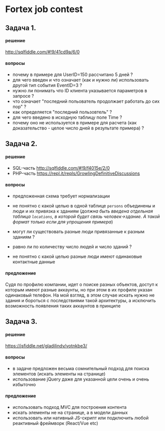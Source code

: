 Fortex job contest
==================


Задача 1.
------------------

#### решение
http://sqlfiddle.com/#!9/41cd9a/6/0

#### вопросы
- почему в примере для UserID=150 рассчитано 5 дней ?
- для чего введен и что означает (как и нужно ли) использовать другой тип события EventID=3 ?
- нужно ли понимать что ID клиента указывается параметров в запросе ?
- что означает "последний польователь продолжает работать до сих пор" ? 
- как определяется "последний пользовтель" ?
- для чего введено в исходную таблицу поле Time ? 
- почему оно не используется в примере для расчета (как доказательство - целое число дней в результате примера) ?

Задача 2.
------------------

#### решение
* SQL-часть http://sqlfiddle.com/#!9/f4015e/2/0
* PHP-часть https://repl.it/repls/GrowlingDefinitiveDiscussions


#### вопросы
- предложенная схема требует нормализации
- не понятно с какой целью в одной таблице `persons` объединены и люди и их привязка к зданиям
(_должна быть введена отдельная таблица `locations`, в которой будет связь человек->здание. А такой формат 
 только если для упрощения примера_)

- могут ли существовать разные люди привязанные к разным зданиям ?
- равно ли по количеству число людей и число зданий ?

- не понятно с какой целью разные люди имеют одинаковые контактные данные 

#### предложение
Судя по профилю компании, идет о поиске разных объектов, доступ
к которым имеют разные аккаунты, но при этом в их профиле указан одинаковый телефон. 
На мой взгляд, в этом случае искать нужно не здания и бороться с последствиями такой архитектуры,
а исключить возможность появления таких аккаунтов в принципе

Задача 3.
------------------

#### решение
https://jsfiddle.net/gladilindv/votnkbe3/

#### вопросы
- в задаче предложен весьма сомнительный подход для поиска элементов (искать элементы на странице)
- использование jQuery даже для указанной цели очень и очень избыточно

#### предложение
- использовать подход MVC для построения контента
- искать элементы не на странице, а в модели данных
- использовать или нативный JS-скрипт или подключить любой реактивный фреймворк (React/Vue etc)
